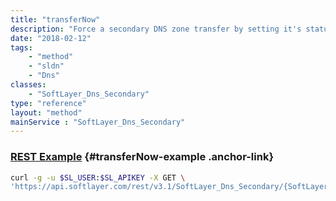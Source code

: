 ```yaml
---
title: "transferNow"
description: "Force a secondary DNS zone transfer by setting it's status 'Transfer Now'.  A zone transfer will be initiated within a minute of receiving this API call. "
date: "2018-02-12"
tags:
    - "method"
    - "sldn"
    - "Dns"
classes:
    - "SoftLayer_Dns_Secondary"
type: "reference"
layout: "method"
mainService : "SoftLayer_Dns_Secondary"
---
```


### [REST Example](#transferNow-example) <a href="/article/rest/"><i class="fas fa-question"></i></a> {#transferNow-example .anchor-link} 
```bash
curl -g -u $SL_USER:$SL_APIKEY -X GET \
'https://api.softlayer.com/rest/v3.1/SoftLayer_Dns_Secondary/{SoftLayer_Dns_SecondaryID}/transferNow'
```
